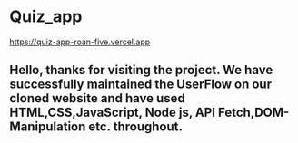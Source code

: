 # Quiz_app

https://quiz-app-roan-five.vercel.app

<h2>Hello, thanks for visiting the project. 
We have successfully maintained the UserFlow on our cloned website and have used HTML,CSS,JavaScript, Node js, API Fetch,DOM-Manipulation etc. throughout.
</h2>

